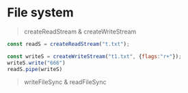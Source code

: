# File system

> createReadStream & createWriteStream

``` js
const readS = createReadStream("t.txt");

const writeS = createWriteStream("t1.txt", {flags:"r+"});
writeS.write("666")
readS.pipe(writeS)
```

> writeFileSync & readFileSync

